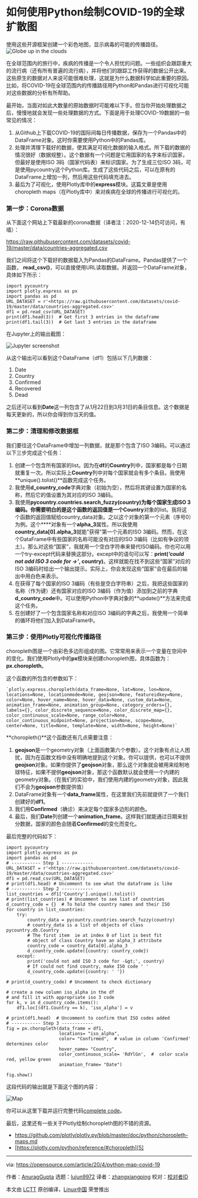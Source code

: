[#]: collector: (lujun9972)
[#]: translator: (zhangxiangping)
[#]: reviewer: ( )
[#]: publisher: ( )
[#]: url: ( )
[#]: subject: (How I use Python to map the global spread of COVID-19)
[#]: via: (https://opensource.com/article/20/4/python-map-covid-19)
[#]: author: (AnuragGupta https://opensource.com/users/999anuraggupta)

如何使用Python绘制COVID-19的全球扩散图
======
使用这些开源框架创建一个彩色地图，显示病毒的可能的传播路径。![Globe up in the clouds][1]

在全球范围内的旅行中，疾病的传播是一个令人担忧的问题。一些组织会跟踪重大的流行病（还有所有普遍的流行病），并将他们的跟踪工作获得的数据公开出来。这些原生的数据对人来说可能很难处理，这就是为什么数据科学如此重要的原因。比如，将COVID-19在全球范围内的传播路径用Python和Pandas进行可视化可能对这些数据的分析有所帮助。

最开始，当面对如此大数量的原始数据时可能难以下手。但当你开始处理数据之后，慢慢地就会发现一些处理数据的方式。下面是用于处理COVID-19数据的一些常见的情况：
  1. 从Github上下载COVID-19的国际间每日传播数据，保存为一个Pandas中的DataFrame对象。这时你需要使用Python中的Pandas库。
  2. 处理并清理下载好的数据，使其满足可视化数据的输入格式。所下载的数据的情况很好（数据规整）。这个数据有一个问题是它用国家的名字来标识国家，但最好是使用ISO 3码（国家代码表）来标识国家。为了生成三位ISO 3码，可是使用pycountry这个Python库。生成了这些代码之后，可以在原有的DataFrame上增加一列，然后用这些代码填充进去。
  3. 最后为了可视化，使用Plotly库中的**express**模块。这篇文章是使用choropleth maps（在Plotly库中）来对疾病在全球的传播进行可视化的。

### 第一步：Corona数据

从下面这个网站上下载最新的corona数据（译者注：2020-12-14仍可访问，有墙）：

<https://raw.githubusercontent.com/datasets/covid-19/master/data/countries-aggregated.csv>

我们之间将这个下载好的数据载入为Pandas的DataFrame。Pandas提供了一个函数， **read_csv()**，可以直接使用URL读取数据，并返回一个DataFrame对象，具体如下所示：

```
import pycountry
import plotly.express as px
import pandas as pd
URL_DATASET = r'<https://raw.githubusercontent.com/datasets/covid-19/master/data/countries-aggregated.csv>'
df1 = pd.read_csv(URL_DATASET)
print(df1.head(3))  # Get first 3 entries in the dataframe
print(df1.tail(3))  # Get last 3 entries in the dataframe
```
在Jupyter上的输出截图：

![Jupyter screenshot][2]

从这个输出可以看到这个DataFrame（df1）包括以下几列数据：
  1. Date
  2. Country
  3. Confirmed
  4. Recovered
  5. Dead
  
之后还可以看到**Date**这一列包含了从1月22日到3月31日的条目信息。这个数据是每天更新的，所以你会得到你当天的值。

### 第二步：清理和修改数据框

我们要往这个DataFrame中增加一列数据，就是那个包含了ISO 3编码。可以通过以下三步完成这个任务：

  1. 创建一个包含所有国家的list。因为在**df**的**Country**列中，国家都是每个日期就重复一次。所以实际上**Country**列中对每个国家就会有多个条目。我使用**unique().tolist()**函数完成这个任务。
  2. 我使用**d_country_code**字典对象（初始为空），然后将其键设置为国家的名称，然后它的值设置为其对应的ISO 3编码。
  3. 我使用**pycountry.countries.search_fuzzy(country)**为每个国家生成ISO 3编码。你需要明白的是这个函数的返回值是一个**Country**对象的list。我将这个函数的返回值赋给country_data对象。之以这个对象的第一个元素（序号0）为例。这个**\**对象有一个**alpha_3**属性。所以我使用**country_data[0].alpha_3**就能"获得"第一个元素的ISO 3编码。然而，在这个DataFrame中有些国家的名称可能没有对应的ISO 3编码（比如有争议的领土）。那么对这些“国家”，我就用一个空白字符串来替代ISO编码。你也可以用一个try-except代码来替换这部分。except中的语句可以写：**print(_‘could not add ISO 3 code for -&gt;'_, country)**。这样就能在找不到这些“国家”对应的ISO 3编码时给出一个输出提示。实际上，你会发现这些“国家”会在最后的输出中用白色来表示。
  4. 在获得了每个国家的ISO 3编码（有些是空白字符串）之后，我把这些国家的名称（作为键）还有国家对应的ISO 3编码（作为值）添加到之前的字典**d_country_code**中。可以使用Python中字典对象的**update()**方法来完成这个任务。
  5. 在创建好了一个包含国家名称和对应ISO 3编码的字典之后，我使用一个简单的循环将他们加入到DataFrame中。
  

### 第三步：使用Plotly可视化传播路径

choropleth图是一个由彩色多边形组成的图。它常常用来表示一个变量在空间中的变化。我们使用Plotly中的**px**模块来创建choropleth图，具体函数为：**px.choropleth**。

这个函数的所包含的参数如下：

```
`plotly.express.choropleth(data_frame=None, lat=None, lon=None, locations=None, locationmode=None, geojson=None, featureidkey=None, color=None, hover_name=None, hover_data=None, custom_data=None, animation_frame=None, animation_group=None, category_orders={}, labels={}, color_discrete_sequence=None, color_discrete_map={}, color_continuous_scale=None, range_color=None, color_continuous_midpoint=None, projection=None, scope=None, center=None, title=None, template=None, width=None, height=None)`
```

**choropleth()**这个函数还有几点需要注意：

  1. **geojson**是一个geometry对象（上面函数第六个参数）。这个对象有点让人困扰，因为在函数文档中没有明确地提到这个对象。你可以提供，也可以不提供**geojson**对象。如果你提供了**geojson**对象，那么这个对象就会被用来绘制地球特征，如果不提供**geojson**对象，那这个函数默认就会使用一个内建的geometry对象。（在我们的实验中，我们使用内建的geometry对象，因此我们不会为**geojson**参数提供值）
  2. DataFrame对象有一个**data_frame**属性，在这里我们先前就提供了一个我们创建好的**df1**。
  3. 我们用**Confirmed**（确诊）来决定每个国家多边形的颜色。
  4. 最后，我们**Date**列创建一个**animation_frame**。这样我们就能通过日期来划分数据，国家的颜色会随着**Confirmed**的变化而变化。

最后完整的代码如下：

```
import pycountry
import plotly.express as px
import pandas as pd
# ----------- Step 1 ------------
URL_DATASET = r'<https://raw.githubusercontent.com/datasets/covid-19/master/data/countries-aggregated.csv>'
df1 = pd.read_csv(URL_DATASET)
# print(df1.head) # Uncomment to see what the dataframe is like
# ----------- Step 2 ------------
list_countries = df1['Country'].unique().tolist()
# print(list_countries) # Uncomment to see list of countries
d_country_code = {}  # To hold the country names and their ISO
for country in list_countries:
    try:
        country_data = pycountry.countries.search_fuzzy(country)
        # country_data is a list of objects of class pycountry.db.Country
        # The first item  ie at index 0 of list is best fit
        # object of class Country have an alpha_3 attribute
        country_code = country_data[0].alpha_3
        d_country_code.update({country: country_code})
    except:
        print('could not add ISO 3 code for -&gt;', country)
        # If could not find country, make ISO code ' '
        d_country_code.update({country: ' '})

# print(d_country_code) # Uncomment to check dictionary  

# create a new column iso_alpha in the df
# and fill it with appropriate iso 3 code
for k, v in d_country_code.items():
    df1.loc[(df1.Country == k), 'iso_alpha'] = v

# print(df1.head)  # Uncomment to confirm that ISO codes added
# ----------- Step 3 ------------
fig = px.choropleth(data_frame = df1,
                    locations= "iso_alpha",
                    color= "Confirmed",  # value in column 'Confirmed' determines color
                    hover_name= "Country",
                    color_continuous_scale= 'RdYlGn',  #  color scale red, yellow green
                    animation_frame= "Date")

fig.show()
```
这段代码的输出就是下面这个图的内容：

![Map][3]

你可以从这里下载并运行完整代码[complete code][4]。

最后，这里还有一些关于Plotly绘制choropleth图的不错的资源。

  * <https://github.com/plotly/plotly.py/blob/master/doc/python/choropleth-maps.md>
  * [https://plotly.com/python/reference/#choropleth][5]



--------------------------------------------------------------------------------

via: https://opensource.com/article/20/4/python-map-covid-19

作者：[AnuragGupta][a]
选题：[lujun9972][b]
译者：[zhangxiangping](https://github.com/zxp93)
校对：[校对者ID](https://github.com/校对者ID)

本文由 [LCTT](https://github.com/LCTT/TranslateProject) 原创编译，[Linux中国](https://linux.cn/) 荣誉推出

[a]: https://opensource.com/users/999anuraggupta
[b]: https://github.com/lujun9972
[1]: https://opensource.com/sites/default/files/styles/image-full-size/public/lead-images/cloud-globe.png?itok=_drXt4Tn (Globe up in the clouds)
[2]: https://opensource.com/sites/default/files/uploads/jupyter_screenshot.png (Jupyter screenshot)
[3]: https://opensource.com/sites/default/files/uploads/map_2.png (Map)
[4]: https://github.com/ag999git/jupyter_notebooks/blob/master/corona_spread_visualization
[5]: tmp.azs72dmHFd#choropleth
